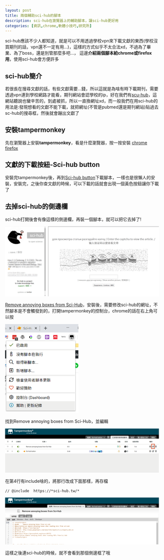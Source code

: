 ```yaml
---
layout: post
title: 兩個輔助sci-hub的腳本
description: sci-hub在瀏覽器上的輔助腳本，讓sci-hub更好用
categories: [資訊,chrome,軟體小技巧,研究所]
---
```


sci-hub應該不少人都知道，就是可以不用透過學校vpn來下載文獻的東西(學校沒買期刊的話，vpn還不一定有用…)，這樣的方式似乎不太合法xd，不過為了畢業、為了boss，還是別管那麼多吧…， 這邊**介紹兩個腳本給chrome或firefox用**，使用sci-hub會方便許多

<!--more-->

## sci-hub簡介

若很長在搜尋文獻的話，有些文獻需要…錢，所以這就是為啥有時下載期刊，需要透過vpn連到學校網路才能看，期刊網站會認學校的ip，好在我們有[scu-hub](https://sci-hub.tw/)，這網站聽說也蠻辛苦的，到處被抓，所以一直換網址xd，而一般我們在用sci-hub的用法是:發現想看的文獻不能下載，就把網址(不管是pubmed還是期刊網站)貼過去sc-hub的搜尋框，然後就會蹦出文獻了

## 安裝tampermonkey

先在瀏覽器上安裝**tampermonkey**，看是什麼瀏覽器，按一按安裝
[chrome](https://chrome.google.com/webstore/detail/tampermonkey/dhdgffkkebhmkfjojejmpbldmpobfkfo?hl=zh-TW)
[firefox](https://addons.mozilla.org/zh-TW/firefox/addon/tampermonkey/)

## 文獻的下載按紐-Sci-hub button

安裝完tampermonkey後，再到[Sci-hub button](https://greasyfork.org/zh-TW/scripts/370246-sci-hub-button)下載腳本，一樣也是很懶人的安裝，安裝完，之後你查文獻的時候，可以下載的話就會出現一個黃色按鈕讓你下載了

## 去掉sci-hub的側邊欄

sci-hub打開後會有像這樣的側邊欄，再裝一個腳本，就可以把它去掉了!

![圖片_007](/attachments/2020-12-26-two-script-for-scihub/圖片_007.png)

[Remove annoying boxes from Sci-Hub](https://greasyfork.org/zh-TW/scripts/28331-remove-annoying-boxes-from-sci-hub)，安裝後，需要修改sci-hub的網址，不然腳本是不會觸發到的，打開tampermonkey的控制台，chrome的話在右上角可以按

<img src="/attachments/2020-12-26-two-script-for-scihub/圖片_010-1.png" alt="圖片_010-1" style="zoom:67%;" />

找到Remove annoying boxes from Sci-Hub，並編輯

![圖片_008-3](/attachments/2020-12-26-two-script-for-scihub/圖片_008-3.png)

在第4行有include啥的，將那行改成下面那樣，再存檔

```
// @include  https://*sci-hub.tw/*
```

![圖片_009-2](/attachments/2020-12-26-two-script-for-scihub/圖片_009-2.png)

這樣之後連sci-hub的時候，就不會看到那個側邊框了哦